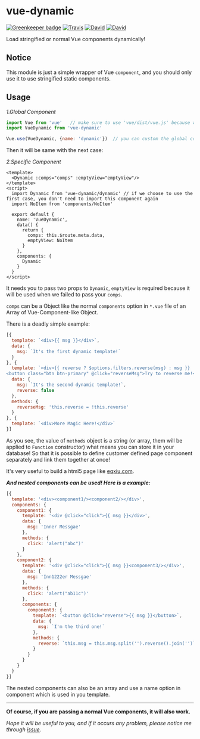# vue-dynamic

[![Greenkeeper badge](https://badges.greenkeeper.io/JounQin/vue-dynamic.svg)](https://greenkeeper.io/)
[![Travis](https://img.shields.io/travis/JounQin/vue-dynamic.svg)](https://travis-ci.org/JounQin/vue-dynamic)
[![David](https://img.shields.io/david/JounQin/vue-dynamic.svg)](https://david-dm.org/JounQin/vue-dynamic)
[![David](https://img.shields.io/david/dev/JounQin/vue-dynamic.svg)](https://david-dm.org/JounQin/vue-dynamic?type=dev)

Load stringified or normal Vue components dynamically!

## Notice

This module is just a simple wrapper of Vue `component`, and you should only use it to use stringified static components.

## Usage

_1.Global Component_

``` js
import Vue from 'vue'   // make sure to use 'vue/dist/vue.js' because we will use template
import VueDynamic from 'vue-dynamic'

Vue.use(VueDynamic, {name: 'dynamic'})  // you can custom the global component name and it's default name is 'dynamic'
```

Then it will be same with the next case:

_2.Specific Component_

``` vue
<template>
  <Dynamic :comps="comps" :emptyView="emptyView"/>
</template>
<script>
  import Dynamic from 'vue-dynamic/dynamic' // if we choose to use the first case, you don't need to import this component again
  import NoItem from 'components/NoItem'

  export default {
    name: 'VueDynamic',
    data() {
      return {
        comps: this.$route.meta.data,
        emptyView: NoItem
      }
    },
    components: {
      Dynamic
    }
  }
</script>

```

It needs you to pass two props to `Dynamic`, `emptyView` is required because it will be used when we failed to pass your `comps`.

`comps` can be a Object like the normal `components` option in `*.vue` file of an Array of Vue-Component-like Object.

There is a deadly simple example:

``` js
[{
  template: `<div>{{ msg }}</div>`,
  data: {
    msg: `It's the first dynamic template!`
  }
}, {
  template: `<div>{{ reverse ? $options.filters.reverse(msg) : msg }}
<button class="btn btn-primary" @click="reverseMsg">Try to reverse me!</button></div>`,
  data: {
    msg: `It's the second dynamic template!`,
    reverse: false
  },
  methods: {
    reverseMsg: 'this.reverse = !this.reverse'
  }
}, {
  template: `<div>More Magic Here!</div>`
}]
```

As you see, the value of `methods` object is a string (or array, them will be applied to `Function` constructor) what means you can store it in your database! So that it is possible to define customer defined page component separately and link them together at once!

It's very useful to build a html5 page like [eqxiu.com](http://www.eqxiu.com/).

__*And nested components can be used! Here is a example:*__

``` js
[{
  template: '<div><component1/><component2/></div>',
  components: {
    component1: {
      template: '<div @click="click">{{ msg }}</div>',
      data: {
        msg: 'Inner Messgae'
      },
      methods: {
        click: 'alert("abc")'
      }
    },
    component2: {
      template: '<div @click="click">{{ msg }}<component3/></div>',
      data: {
        msg: 'Inn1222er Messgae'
      },
      methods: {
        click: 'alert("ab11c")'
      },
      components: {
        component3: {
          template: `<button @click="reverse">{{ msg }}</button>`,
          data: {
            msg: `I'm the third one!`
          },
          methods: {
            reverse: `this.msg = this.msg.split('').reverse().join('')`
          }
        }
      }
    }
  }
}]
```

The nested components can also be an array and use a name option in component which is used in you template.

---

__Of course, if you are passing a normal Vue components, it will also work.__

*Hope it will be useful to you, and if it occurs any problem, please notice me through [issue](https://github.com/JounQin/vue-dynamic/issues).*
